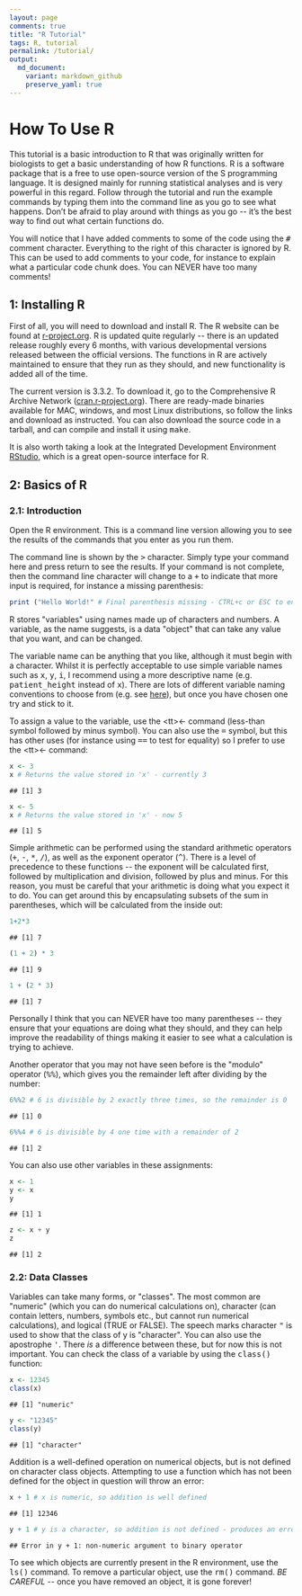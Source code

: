 ```yaml
---
layout: page
comments: true
title: "R Tutorial"
tags: R, tutorial 
permalink: /tutorial/
output:
  md_document:
    variant: markdown_github
    preserve_yaml: true
---
```


How To Use R
============

This tutorial is a basic introduction to R that was originally written for biologists to get a basic understanding of how R functions. R is a software package that is a free to use open-source version of the S programming language. It is designed mainly for running statistical analyses and is very powerful in this regard. Follow through the tutorial and run the example commands by typing them into the command line as you go to see what happens. Don’t be afraid to play around with things as you go -- it’s the best way to find out what certain functions do.

You will notice that I have added comments to some of the code using the <tt>\#</tt> comment character. Everything to the right of this character is ignored by R. This can be used to add comments to your code, for instance to explain what a particular code chunk does. You can NEVER have too many comments!

1: Installing R
---------------

First of all, you will need to download and install R. The R website can be found at [r-project.org](http://www.r-project.org). R is updated quite regularly -- there is an updated release roughly every 6 months, with various developmental versions released between the official versions. The functions in R are actively maintained to ensure that they run as they should, and new functionality is added all of the time.

The current version is 3.3.2. To download it, go to the Comprehensive R Archive Network ([cran.r-project.org](https://cran.r-project.org)). There are ready-made binaries available for MAC, windows, and most Linux distributions, so follow the links and download as instructed. You can also download the source code in a tarball, and can compile and install it using <tt>make</tt>.

It is also worth taking a look at the Integrated Development Environment [RStudio](https://www.rstudio.com), which is a great open-source interface for R.

2: Basics of R
--------------

### 2.1: Introduction

Open the R environment. This is a command line version allowing you to see the results of the commands that you enter as you run them.

The command line is shown by the <tt>&gt;</tt> character. Simply type your command here and press return to see the results. If your command is not complete, then the command line character will change to a <tt>+</tt> to indicate that more input is required, for instance a missing parenthesis:

``` r
print ("Hello World!" # Final parenthesis missing - CTRL+c or ESC to end
```

R stores "variables" using names made up of characters and numbers. A variable, as the name suggests, is a data "object" that can take any value that you want, and can be changed.

The variable name can be anything that you like, although it must begin with a character. Whilst it is perfectly acceptable to use simple variable names such as <tt>x</tt>, <tt>y</tt>, <tt>i</tt>, I recommend using a more descriptive name (e.g. <tt>patient\_height</tt> instead of <tt>x</tt>). There are lots of different variable naming conventions to choose from (e.g. see [here](https://en.wikipedia.org/wiki/Naming_convention_(programming))), but once you have chosen one try and stick to it.

To assign a value to the variable, use the &lt;tt&gt;&lt;-</tt> command (less-than symbol followed by minus symbol). You can also use the <tt>=</tt> symbol, but this has other uses (for instance using <tt>==</tt> to test for equality) so I prefer to use the &lt;tt&gt;&lt;-</tt> command:

``` r
x <- 3
x # Returns the value stored in 'x' - currently 3
```

    ## [1] 3

``` r
x <- 5
x # Returns the value stored in 'x' - now 5
```

    ## [1] 5

Simple arithmetic can be performed using the standard arithmetic operators (<tt>+</tt>, <tt>-</tt>, <tt>\*</tt>, <tt>/</tt>), as well as the exponent operator (<tt>^</tt>). There is a level of precedence to these functions -- the exponent will be calculated first, followed by multiplication and division, followed by plus and minus. For this reason, you must be careful that your arithmetic is doing what you expect it to do. You can get around this by encapsulating subsets of the sum in parentheses, which will be calculated from the inside out:

``` r
1+2*3 
```

    ## [1] 7

``` r
(1 + 2) * 3 
```

    ## [1] 9

``` r
1 + (2 * 3) 
```

    ## [1] 7

Personally I think that you can NEVER have too many parentheses -- they ensure that your equations are doing what they should, and they can help improve the readability of things making it easier to see what a calculation is trying to achieve.

Another operator that you may not have seen before is the "modulo" operator (<tt>%%</tt>), which gives you the remainder left after dividing by the number:

``` r
6%%2 # 6 is divisible by 2 exactly three times, so the remainder is 0 
```

    ## [1] 0

``` r
6%%4 # 6 is divisible by 4 one time with a remainder of 2
```

    ## [1] 2

You can also use other variables in these assignments:

``` r
x <- 1
y <- x
y
```

    ## [1] 1

``` r
z <- x + y 
z
```

    ## [1] 2

### 2.2: Data Classes

Variables can take many forms, or "classes". The most common are "numeric" (which you can do numerical calculations on), character (can contain letters, numbers, symbols etc., but cannot run numerical calculations), and logical (TRUE or FALSE). The speech marks character <tt>"</tt> is used to show that the class of y is "character". You can also use the apostrophe <tt>'</tt>. There *is* a difference between these, but for now this is not important. You can check the class of a variable by using the <tt>class()</tt> function:

``` r
x <- 12345
class(x)
```

    ## [1] "numeric"

``` r
y <- "12345"
class(y)
```

    ## [1] "character"

Addition is a well-defined operation on numerical objects, but is not defined on character class objects. Attempting to use a function which has not been defined for the object in question will throw an error:

``` r
x + 1 # x is numeric, so addition is well defined
```

    ## [1] 12346

``` r
y + 1 # y is a character, so addition is not defined - produces an error
```

    ## Error in y + 1: non-numeric argument to binary operator

To see which objects are currently present in the R environment, use the <tt>ls()</tt> command. To remove a particular object, use the <tt>rm()</tt> command. *BE CAREFUL* -- once you have removed an object, it is gone forever!
